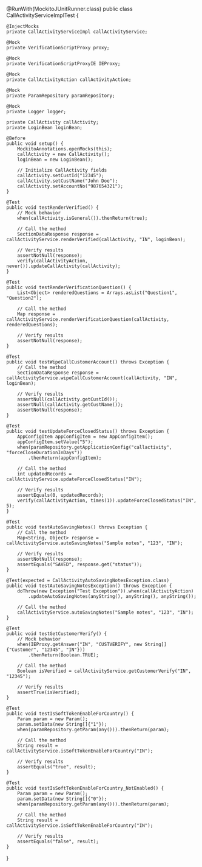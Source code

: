 @RunWith(MockitoJUnitRunner.class)
public class CallActivityServiceImplTest {

    @InjectMocks
    private CallActivityServiceImpl callActivityService;

    @Mock
    private VerificationScriptProxy proxy;

    @Mock
    private VerificationScriptProxyIE IEProxy;

    @Mock
    private CallActivityAction callActivityAction;

    @Mock
    private ParamRepository paramRepository;

    @Mock
    private Logger logger;

    private CallActivity callActivity;
    private LoginBean loginBean;

    @Before
    public void setup() {
        MockitoAnnotations.openMocks(this);
        callActivity = new CallActivity();
        loginBean = new LoginBean();

        // Initialize CallActivity fields
        callActivity.setCustId("12345");
        callActivity.setCustName("John Doe");
        callActivity.setAccountNo("987654321");
    }

    @Test
    public void testRenderVerified() {
        // Mock behavior
        when(callActivity.isGeneral()).thenReturn(true);

        // Call the method
        SectionDataResponse response = callActivityService.renderVerified(callActivity, "IN", loginBean);

        // Verify results
        assertNotNull(response);
        verify(callActivityAction, never()).updateCallActivity(callActivity);
    }

    @Test
    public void testRenderVerificationQuestion() {
        List<Object> renderedQuestions = Arrays.asList("Question1", "Question2");

        // Call the method
        Map response = callActivityService.renderVerificationQuestion(callActivity, renderedQuestions);

        // Verify results
        assertNotNull(response);
    }

    @Test
    public void testWipeCallCustomerAccount() throws Exception {
        // Call the method
        SectionDataResponse response = callActivityService.wipeCallCustomerAccount(callActivity, "IN", loginBean);

        // Verify results
        assertNull(callActivity.getCustId());
        assertNull(callActivity.getCustName());
        assertNotNull(response);
    }

    @Test
    public void testUpdateForceClosedStatus() throws Exception {
        AppConfigItem appConfigItem = new AppConfigItem();
        appConfigItem.setValue("5");
        when(paramRepository.getApplicationConfig("callactivity", "forceCloseDurationInDays"))
            .thenReturn(appConfigItem);

        // Call the method
        int updatedRecords = callActivityService.updateForceClosedStatus("IN");

        // Verify results
        assertEquals(0, updatedRecords);
        verify(callActivityAction, times(1)).updateForceClosedStatus("IN", 5);
    }

    @Test
    public void testAutoSavingNotes() throws Exception {
        // Call the method
        Map<String, Object> response = callActivityService.autoSavingNotes("Sample notes", "123", "IN");

        // Verify results
        assertNotNull(response);
        assertEquals("SAVED", response.get("status"));
    }

    @Test(expected = CallActivityAutoSavingNotesException.class)
    public void testAutoSavingNotesException() throws Exception {
        doThrow(new Exception("Test Exception")).when(callActivityAction)
            .updateAutoSavingNotes(anyString(), anyString(), anyString());

        // Call the method
        callActivityService.autoSavingNotes("Sample notes", "123", "IN");
    }

    @Test
    public void testGetCustomerVerify() {
        // Mock behavior
        when(IEProxy.getAnswer("IN", "CUSTVERIFY", new String[]{"Customer", "12345", "IN"}))
            .thenReturn(Boolean.TRUE);

        // Call the method
        Boolean isVerified = callActivityService.getCustomerVerify("IN", "12345");

        // Verify results
        assertTrue(isVerified);
    }

    @Test
    public void testIsSoftTokenEnableForCountry() {
        Param param = new Param();
        param.setData(new String[]{"1"});
        when(paramRepository.getParam(any())).thenReturn(param);

        // Call the method
        String result = callActivityService.isSoftTokenEnableForCountry("IN");

        // Verify results
        assertEquals("true", result);
    }

    @Test
    public void testIsSoftTokenEnableForCountry_NotEnabled() {
        Param param = new Param();
        param.setData(new String[]{"0"});
        when(paramRepository.getParam(any())).thenReturn(param);

        // Call the method
        String result = callActivityService.isSoftTokenEnableForCountry("IN");

        // Verify results
        assertEquals("false", result);
    }
}
